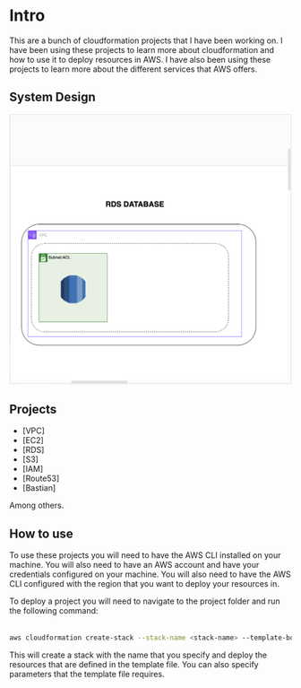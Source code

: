 # Intro

This are a bunch of cloudformation projects that I have been working on. I have been using these projects to learn more about cloudformation and how to use it to deploy resources in AWS. I have also been using these projects to learn more about the different services that AWS offers.

## System Design

![System Design](./src/rds.png)

## Projects

- [VPC]
- [EC2]
- [RDS]
- [S3]
- [IAM]
- [Route53]
- [Bastian]

Among others.

## How to use

To use these projects you will need to have the AWS CLI installed on your machine. You will also need to have an AWS account and have your credentials configured on your machine. You will also need to have the AWS CLI configured with the region that you want to deploy your resources in.

To deploy a project you will need to navigate to the project folder and run the following command:

```bash

aws cloudformation create-stack --stack-name <stack-name> --template-body file://<template-file> --parameters file://<parameters-file> --capabilities CAPABILITY_IAM

```

This will create a stack with the name that you specify and deploy the resources that are defined in the template file. You can also specify parameters that the template file requires.
